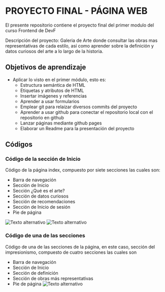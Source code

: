 # PROYECTO FINAL - PÁGINA WEB 
El presente repositorio contiene el proyecto final del primer modulo del curso Frontend de DevF

Descripción del proyecto: Galeria de Arte donde consultar las obras mas representativas de cada estilo, así como aprender sobre la definición y datos curiosos del arte a lo largo de la historia.

## Objetivos de aprendizaje
- Aplicar lo visto en el primer módulo, esto es:
  - Estructura semántica de HTML
  - Etiquetas y atributos de HTML
  - Insertar imágenes y referencias
  - Aprender a usar formularios 
  - Emplear git para relaizar diversos commits del proyecto
  - Aprender a usar github para conectar el repositorio local con el repositorio en github
  - Lanzar páginas mediante github pages
  - Elaborar un Readme para la presentación del proyecto
 
## Códigos 
### Código de la sección de Inicio 
Código de la página index, compuesto por siete secciones las cuales son:
 - Barra de navegación
 - Sección de Inicio
 - Sección ¿Qué es el arte?
 - Sección de datos curiosos 
 - Sección de recomendaciones 
 - Sección de Inicio de sesión
 - Pie de página

![Texto alternativo](https://i.imgur.com/SOAx8Ly.png)
![Texto alternativo](https://i.imgur.com/q8Hx6xK.png)

### Código de una de las secciones 
Código de una de las secciones de la página, en este caso, sección del impresionismo, compuesto de cuatro secciones las cuales son
 - Barra de navegación
 - Sección de Inicio
 - Sección de definición
 - Sección de obras más representativas
 - Pie de página
![Texto alternativo](https://i.imgur.com/sgkU685.png)

